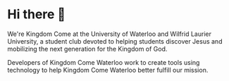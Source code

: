 # Hi there 👋

We're Kingdom Come at the University of Waterloo and Wilfrid Laurier University, a student club
devoted to helping students discover Jesus and mobilizing the next generation for the Kingdom of God.

Developers of Kingdom Come Waterloo work to create tools using technology to help Kingdom Come Waterloo
better fulfill our mission.
